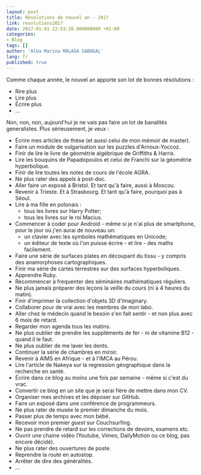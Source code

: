 ```yaml
---
layout: post
title: Résolutions de nouvel an - 2017
link: resolutions2017
date: 2017-01-01 22:53:28.000000000 +01:00
categories:
- Blog
tags: []
author: 'Alba Marina MÁLAGA SABOGAL'
lang: fr
published: true
---
```


Comme chaque année, le nouvel an apporte son lot de bonnes résolutions :

-   Rire plus
-   Lire plus
-   Écrire plus
-   …

Non, non, non, aujourd'hui je ne vais pas faire un lot de banalités generalistes. Plus sérieusement, je veux :

-   Écrire mes articles de thèse (et aussi celui de mon mémoir de master).
-   Faire un module de vulgarisation sur les puzzles d'Arnoux-Yoccoz.
-   Finir de lire le livre de géométrie algébrique de Griffiths & Harris.
-   Lire les bouquins de Papadopoulos et celui de Franchi sur la géométrie hyperbolique.
-   Finir de lire toutes les notes de cours de l'école AGRA.
-   Ne plus rater des appels à post-doc.
-   Aller faire un exposé à Bristol. Et tant qu'à faire, aussi à Moscou.
-   Revenir à Trieste. Et à Strasbourg. Et tant qu'à faire, pourquoi pas à Séoul.
-   Lire à ma fille en polonais :
    -   tous les livres sur Harry Potter;
    -   tous les livres sur le roi Macius.
-   Commencer à coder pour Android - même si je n'ai plus de smartphone, pour le jour où j'en aurai de nouveau un:
    -   un clavier avec les symboles mathématiques en Unicode;
    -   un éditeur de texte où l'on puisse écrire - et lire - des maths
        facilement.
-   Faire une série de surfaces plates en découpant du tissu - y compris des anamorphoses cartographiques.
-   Finir ma série de cartes terrestres sur des surfaces hyperboliques.
-   Apprendre Ruby.
-   Recommencer à frequenter des séminaires mathématiques réguliers.
-   Ne plus jamais préparer des leçons la veille du cours (ni à 4 heures du matin).
-   Finir d'imprimer la collection d'objets 3D d'Imaginary.
-   Collaborer pour de vrai avec les membres de mon labo.
-   Aller chez le médecin quand le besoin s'en fait sentir - et non plus avec 6 mois de retard.
-   Regarder mon agenda tous les matins.
-   Ne plus oublier de prendre les suppléments de fer - ni de vitamine B12 - quand il le faut.
-   Ne plus oublier de me laver les dents.
-   Continuer la série de chambres en miroir.
-   Revenir à AIMS en Afrique - et à l'IMCA au Pérou.
-   Lire l'article de Nakeya sur la regression géographique dans la recherche en santé.
-   Écrire dans ce blog au moins une fois par semaine - même si c'est du     vrac.
-   Convertir ce blog en un site que je serai fière de mettre dans mon CV.
-   Organiser mes archives et les déposer sur GitHub.
-   Faire un exposé dans une conférence de programmeurs.
-   Ne plus rater de musée le premier dimanche du mois.
-   Passer plus de temps avec mon bébé.
-   Recevoir mon premier *guest* sur Couchsurfing.
-   Ne pas prendre de retard sur les corrections de devoirs, examens etc.
-   Ouvrir une chaine vidéo (Youtube, Vimeo, DailyMotion ou ce blog, pas
    encore décidé).
-   Ne plus rater des ouvertures de poste.
-   Reprendre la route en autostop.
-   Arrêter de dire des généralités.
-   …

 
